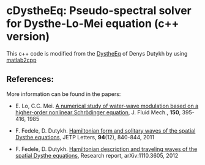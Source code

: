 # cDystheEq:  Pseudo-spectral solver for Dysthe-Lo-Mei equation (c++ version)

This c++ code is modified from the [DystheEq](https://github.com/dutykh/DystheEq) of Denys Dutykh by using [matlab2cpp](https://github.com/jonathf/matlab2cpp)

## References:

More information can be found in the papers:

* E. Lo, C.C. Mei. [A numerical study of water-wave modulation based on a higher-order nonlinear Schrödinger equation](https://www.cambridge.org/core/journals/journal-of-fluid-mechanics/article/numerical-study-of-waterwave-modulation-based-on-a-higherorder-nonlinear-schrodinger-equation/2326FB7BFD6E0BBE4499E59F3FE80D39), J. Fluid Mech., **150**, 395-416, 1985

* F. Fedele, D. Dutykh. [Hamiltonian form and solitary waves of the spatial Dysthe equations](https://link.springer.com/article/10.1134%2FS0021364011240039), JETP Letters, **94**(12), 840-844, 2011

* F. Fedele, D. Dutykh. [Hamiltonian description and traveling waves of the spatial Dysthe equations](https://arxiv.org/abs/1110.3605), Research report, arXiv:1110.3605, 2012
